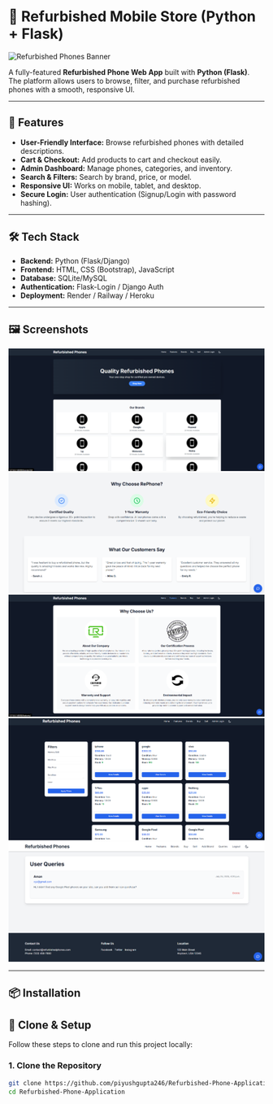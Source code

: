 # 📱 Refurbished Mobile Store (Python + Flask)

![Refurbished Phones Banner](https://your-image-link.com/banner.png)

A fully-featured **Refurbished Phone Web App** built with **Python (Flask)**.  
The platform allows users to browse, filter, and purchase refurbished phones with a smooth, responsive UI.

---

## 🚀 Features

- **User-Friendly Interface:** Browse refurbished phones with detailed descriptions.
- **Cart & Checkout:** Add products to cart and checkout easily.
- **Admin Dashboard:** Manage phones, categories, and inventory.
- **Search & Filters:** Search by brand, price, or model.
- **Responsive UI:** Works on mobile, tablet, and desktop.
- **Secure Login:** User authentication (Signup/Login with password hashing).

---

## 🛠️ Tech Stack

- **Backend:** Python (Flask/Django)
- **Frontend:** HTML, CSS (Bootstrap), JavaScript
- **Database:** SQLite/MySQL
- **Authentication:** Flask-Login / Django Auth
- **Deployment:** Render / Railway / Heroku

---

## 🖼️ Screenshots

![Home Page](https://github.com/piyushgupta246/Refurbished-Phone-Application/blob/main/Frontend-Image/1.Home3.png)
![Product Details](https://github.com/piyushgupta246/Refurbished-Phone-Application/blob/main/Frontend-Image/1.Home2.png)
![Product Details](https://github.com/piyushgupta246/Refurbished-Phone-Application/blob/main/Frontend-Image/2.Feature.png)
![Product Details](https://github.com/piyushgupta246/Refurbished-Phone-Application/blob/main/Frontend-Image/4.Buy.png)
![Cart Page](https://github.com/piyushgupta246/Refurbished-Phone-Application/blob/main/Frontend-Image/7.UserQuery.png)


---

## 📦 Installation
## 🔧 Clone & Setup

Follow these steps to clone and run this project locally:

### 1. Clone the Repository
```bash
git clone https://github.com/piyushgupta246/Refurbished-Phone-Application.git
cd Refurbished-Phone-Application

